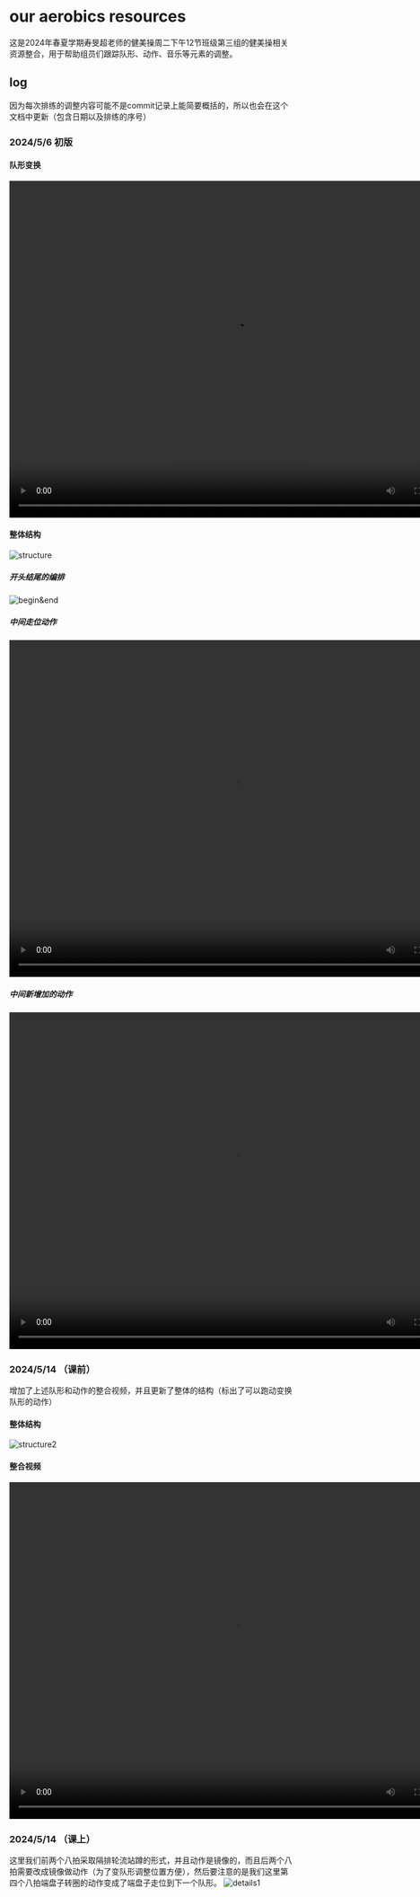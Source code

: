 # our aerobics resources

这是2024年春夏学期寿旻超老师的健美操周二下午12节班级第三组的健美操相关资源整合，用于帮助组员们跟踪队形、动作、音乐等元素的调整。

## log

因为每次排练的调整内容可能不是commit记录上能简要概括的，所以也会在这个文档中更新（包含日期以及排练的序号）

### 2024/5/6 初版

#### 队形变换

<video width="800" height="600" controls>
  <source src="video/formation.mp4" type="video/mp4">
  Your browser does not support the video tag.
</video>


#### 整体结构

![structure](img/structure.jpg)

##### 开头结尾的编排

![begin&end](img/begin_and_end.jpg)

##### 中间走位动作

<video width="800" height="600" controls>
  <source src="video/moving.mp4" type="video/mp4">
  Your browser does not support the video tag.
</video>


##### 中间新增加的动作

<video width="800" height="600" controls>
  <source src="video/new_move_mid.mp4" type="video/mp4">
  Your browser does not support the video tag.
</video>


### 2024/5/14 （课前）
增加了上述队形和动作的整合视频，并且更新了整体的结构（标出了可以跑动变换队形的动作）

#### 整体结构
![structure2](img/structure2.jpg)

#### 整合视频
<video width="800" height="600" controls>
  <source src="video/integration.mp4" type="video/mp4">
  Your browser does not support the video tag.
</video>

### 2024/5/14 （课上）


这里我们前两个八拍采取隔排轮流站蹲的形式，并且动作是镜像的，而且后两个八拍需要改成镜像做动作（为了变队形调整位置方便），然后要注意的是我们这里第四个八拍端盘子转圈的动作变成了端盘子走位到下一个队形。 
![details1](img/details1.png)



